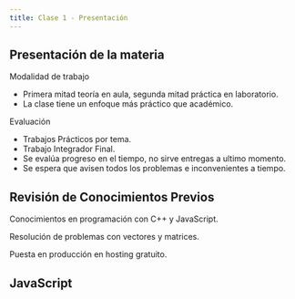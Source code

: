 ```yaml
---
title: Clase 1 - Presentación
---
```


## Presentación de la materia

Modalidad de trabajo

- Primera mitad teoría en aula, segunda mitad práctica en laboratorio.
- La clase tiene un enfoque más práctico que académico.

Evaluación

- Trabajos Prácticos por tema.
- Trabajo Integrador Final.
- Se evalúa progreso en el tiempo, no sirve entregas a ultimo momento.
- Se espera que avisen todos los problemas e inconvenientes a tiempo.

## Revisión de Conocimientos Previos

Conocimientos en programación con C++ y JavaScript.

Resolución de problemas con vectores y matrices.

Puesta en producción en hosting gratuito.

## JavaScript

